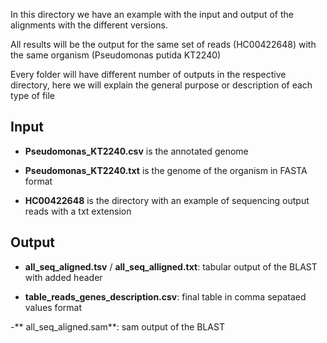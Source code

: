 In this directory we have an example with the input and output of the alignments with the different versions.

All results will be the output for the same set of reads (HC00422648) with the same organism (Pseudomonas putida KT2240)

Every folder will have different number of outputs in the respective directory, here we will explain the general purpose or description of each type of file

<h2>Input</h2>

 - **Pseudomonas_KT2240.csv** is the annotated genome
  
 - **Pseudomonas_KT2240.txt** is the genome of the organism in FASTA format
  
 - **HC00422648** is the directory with an example of sequencing output reads with a txt extension

<h2>Output</h2>

 -  **all_seq_aligned.tsv** / **all_seq_alligned.txt**: tabular output of the BLAST with added header
  
 - **table_reads_genes_description.csv**:  final table in comma sepataed values format
  
 -** all_seq_aligned.sam**: sam output of the BLAST
